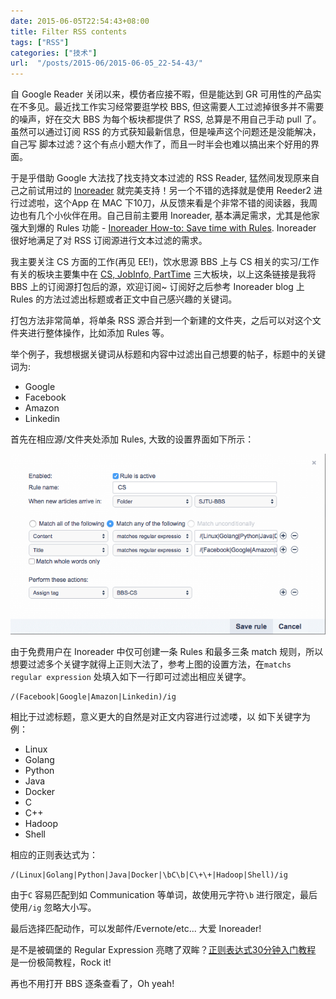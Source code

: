 ```yaml
---
date: 2015-06-05T22:54:43+08:00
title: Filter RSS contents
tags: ["RSS"]
categories: ["技术"]
url:  "/posts/2015-06/2015-06-05_22-54-43/"
---
```


自 Google Reader 关闭以来，模仿者应接不暇，但是能达到 GR 可用性的产品实在不多见。最近找工作实习经常要逛学校 BBS, 但这需要人工过滤掉很多并不需要的噪声，好在交大 BBS 为每个板块都提供了 RSS, 总算是不用自己手动 pull 了。
虽然可以通过订阅 RSS 的方式获知最新信息，但是噪声这个问题还是没能解决，自己写 脚本过滤？这个有点小题大作了，而且一时半会也难以搞出来个好用的界面。

于是乎借助 Google 大法找了找支持文本过滤的 RSS Reader, 猛然间发现原来自己之前试用过的 [Inoreader](http://www.inoreader.com/) 就完美支持！另一个不错的选择就是使用 Reeder2 进行过滤啦，这个App 在 MAC 下10刀，从反馈来看是个非常不错的阅读器，我周边也有几个小伙伴在用。自己目前主要用 Inoreader, 基本满足需求，尤其是他家强大到爆的 Rules 功能 - [Inoreader How-to: Save time with Rules](http://blog.inoreader.com/2015/03/inoreader-how-to-save-time-with-rules.html). Inoreader 很好地满足了对 RSS 订阅源进行文本过滤的需求。

我主要关注 CS 方面的工作(再见 EE!)，饮水思源 BBS 上与 CS 相关的实习/工作有关的板块主要集中在 [CS, JobInfo, PartTime](http://www.inoreader.com/bundle/0014cd63699b) 三大板块，以上这条链接是我将 BBS 上的订阅源打包后的源，欢迎订阅~ 订阅好之后参考 Inoreader blog 上 Rules 的方法过滤出标题或者正文中自己感兴趣的关键词。

打包方法非常简单，将单条 RSS 源合并到一个新建的文件夹，之后可以对这个文件夹进行整体操作，比如添加 Rules 等。

举个例子，我想根据关键词从标题和内容中过滤出自己想要的帖子，标题中的关键词为:

- Google 
- Facebook
- Amazon
- Linkedin

首先在相应源/文件夹处添加 Rules, 大致的设置界面如下所示：

![Filter RSS Content](/pictures/misc/filter_rss_content.png)

由于免费用户在 Inoreader 中仅可创建一条 Rules 和最多三条 match 规则，所以想要过滤多个关键字就得上正则大法了，参考上图的设置方法，在`matchs regular expression` 处填入如下一行即可过滤出相应关键字。

```
/(Facebook|Google|Amazon|Linkedin)/ig
```
相比于过滤标题，意义更大的自然是对正文内容进行过滤喽，以 如下关键字为例： 

- Linux
- Golang
- Python
- Java
- Docker
- C
- C++
- Hadoop
- Shell

相应的正则表达式为：

```
/(Linux|Golang|Python|Java|Docker|\bC\b|C\+\+|Hadoop|Shell)/ig
```
由于`C` 容易匹配到如 Communication 等单词，故使用元字符`\b` 进行限定，最后使用`/ig` 忽略大小写。

最后选择匹配动作，可以发邮件/Evernote/etc... 大爱 Inoreader!

是不是被碉堡的 Regular Expression 亮瞎了双眸？[正则表达式30分钟入门教程](http://deerchao.net/tutorials/regex/regex.htm) 是一份极简教程，Rock it!

再也不用打开 BBS 逐条查看了，Oh yeah!